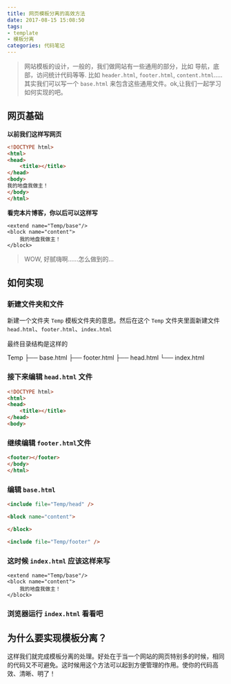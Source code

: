 ```yaml
---
title: 网页模板分离的高效方法
date: 2017-08-15 15:08:50
tags:
- template
- 模板分离
categories: 代码笔记
---
```

> 网站模板的设计，一般的，我们做网站有一些通用的部分，比如 导航，底部，访问统计代码等等.
比如 `header.html`, `footer.html`, `content.html`.....其实我们可以写一个 `base.html` 来包含这些通用文件。ok,让我们一起学习如何实现的吧。

<!-- more -->
## 网页基础
**以前我们这样写网页**

```html
<!DOCTYPE html>
<html>
<head>
	<title></title>
</head>
<body>
我的地盘我做主！
</body>
</html>
```

**看完本片博客，你以后可以这样写**

```
<extend name="Temp/base"/>
<block name="content">
	我的地盘我做主！
</block>
```
> WOW, 好腻嗨啊......怎么做到的...

## 如何实现

### 新建文件夹和文件

新建一个文件夹 `Temp` 模板文件夹的意思。然后在这个 `Temp` 文件夹里面新建文件`head.html`、`footer.html`、`index.html`

最终目录结构是这样的


Temp
	├── base.html
	├── footer.html
	├── head.html
	└── index.html


### 接下来编辑 `head.html` 文件

```html
<!DOCTYPE html>
<html>
<head>
	<title></title>
</head>
<body>

```

### 继续编辑 `footer.html`文件

```html
<footer></footer>
</body>
</html>
```

### 编辑 `base.html`

```html
<include file="Temp/head" />

<block name="content">

</block>

<include file="Temp/footer" />
```

### 这时候 `index.html` 应该这样来写

```
<extend name="Temp/base"/>
<block name="content">
	我的地盘我做主！
</block>
```

### 浏览器运行 `index.html` 看看吧

## 为什么要实现模板分离？

这样我们就完成模板分离的处理。好处在于当一个网站的网页特别多的时候，相同的代码又不可避免。这时候用这个方法可以起到方便管理的作用。使你的代码高效、清晰、明了！









